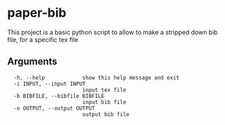 # paper-bib
This project is a basic python script to allow to make a stripped down bib file, for a specific tex file

## Arguments
      -h, --help            show this help message and exit
      -i INPUT, --input INPUT
                            input tex file
      -b BIBFILE, --bibfile BIBFILE
                            input bib file
      -o OUTPUT, --output OUTPUT
                            output bib file